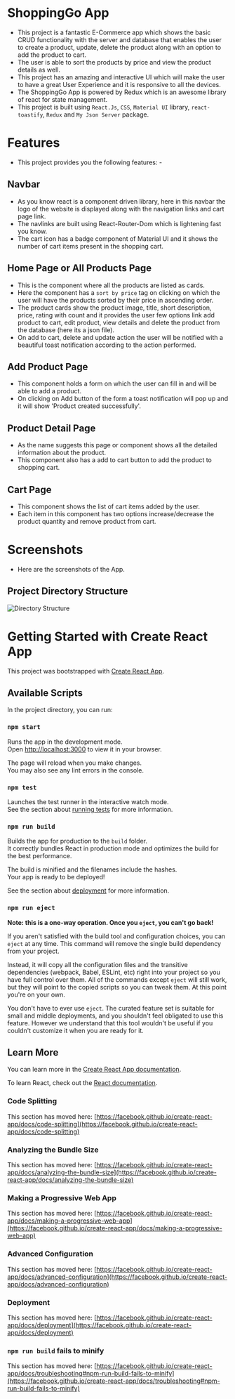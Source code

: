 # ShoppingGo App
  - This project is a fantastic E-Commerce app which shows the basic CRUD functionality with the server and database that enables the user to create a product, update, delete the product along with an option to add the product to cart.
  - The user is able to sort the products by price and view the product details as well.
  - This project has an amazing and interactive UI which will make the user to have a great User Experience and it is responsive to all the devices. 
  - The ShoppingGo App is powered by Redux which is an awesome library of react for state management.
  - This project is built using `React.Js`, `CSS`, `Material UI` library, `react-toastify`, `Redux` and `My Json Server` package.


# Features
 - This project provides you the following features: - 
 
## Navbar
  - As you know react is a component driven library, here in this navbar the logo of the website is displayed along with the navigation links and cart page link.
  - The navlinks are built using React-Router-Dom which is lightening fast you know.
  - The cart icon has a badge component of Material UI and it shows the number of cart items present in the shopping cart.

## Home Page or All Products Page
  - This is the component where all the products are listed as cards.
  - Here the component has a `sort by price` tag on clicking on which the user will have the products sorted by their price in ascending order.
  - The product cards show the product image, title, short description, price, rating with count and it provides the user few options link add product to cart, edit product, view details and delete the product from the database (here its a json file).
  - On add to cart, delete and update action the user will be notified with a beautiful toast notification according to the action performed. 
 
## Add Product Page
  - This component holds a form on which the user can fill in and will be able to add a product.
  - On clicking on Add button of the form a toast notification will pop up and it will show  'Product created successfully'.

## Product Detail Page
  - As the name suggests this page or component shows all the detailed information about the product.
  - This component also has a add to cart button to add the product to shopping cart.

## Cart Page
  - This component shows the list of cart items added by the user.
  - Each item in this component has two options increase/decrease the product quantity and remove product from cart.
  
# Screenshots
  - Here are the screenshots of the App.
  ## Project Directory Structure
  ![Directory Structure](images/home.png)

# Getting Started with Create React App

This project was bootstrapped with [Create React App](https://github.com/facebook/create-react-app).

## Available Scripts

In the project directory, you can run:

### `npm start`

Runs the app in the development mode.\
Open [http://localhost:3000](http://localhost:3000) to view it in your browser.

The page will reload when you make changes.\
You may also see any lint errors in the console.

### `npm test`

Launches the test runner in the interactive watch mode.\
See the section about [running tests](https://facebook.github.io/create-react-app/docs/running-tests) for more information.

### `npm run build`

Builds the app for production to the `build` folder.\
It correctly bundles React in production mode and optimizes the build for the best performance.

The build is minified and the filenames include the hashes.\
Your app is ready to be deployed!

See the section about [deployment](https://facebook.github.io/create-react-app/docs/deployment) for more information.

### `npm run eject`

**Note: this is a one-way operation. Once you `eject`, you can't go back!**

If you aren't satisfied with the build tool and configuration choices, you can `eject` at any time. This command will remove the single build dependency from your project.

Instead, it will copy all the configuration files and the transitive dependencies (webpack, Babel, ESLint, etc) right into your project so you have full control over them. All of the commands except `eject` will still work, but they will point to the copied scripts so you can tweak them. At this point you're on your own.

You don't have to ever use `eject`. The curated feature set is suitable for small and middle deployments, and you shouldn't feel obligated to use this feature. However we understand that this tool wouldn't be useful if you couldn't customize it when you are ready for it.

## Learn More

You can learn more in the [Create React App documentation](https://facebook.github.io/create-react-app/docs/getting-started).

To learn React, check out the [React documentation](https://reactjs.org/).

### Code Splitting

This section has moved here: [https://facebook.github.io/create-react-app/docs/code-splitting](https://facebook.github.io/create-react-app/docs/code-splitting)

### Analyzing the Bundle Size

This section has moved here: [https://facebook.github.io/create-react-app/docs/analyzing-the-bundle-size](https://facebook.github.io/create-react-app/docs/analyzing-the-bundle-size)

### Making a Progressive Web App

This section has moved here: [https://facebook.github.io/create-react-app/docs/making-a-progressive-web-app](https://facebook.github.io/create-react-app/docs/making-a-progressive-web-app)

### Advanced Configuration

This section has moved here: [https://facebook.github.io/create-react-app/docs/advanced-configuration](https://facebook.github.io/create-react-app/docs/advanced-configuration)

### Deployment

This section has moved here: [https://facebook.github.io/create-react-app/docs/deployment](https://facebook.github.io/create-react-app/docs/deployment)

### `npm run build` fails to minify

This section has moved here: [https://facebook.github.io/create-react-app/docs/troubleshooting#npm-run-build-fails-to-minify](https://facebook.github.io/create-react-app/docs/troubleshooting#npm-run-build-fails-to-minify)
